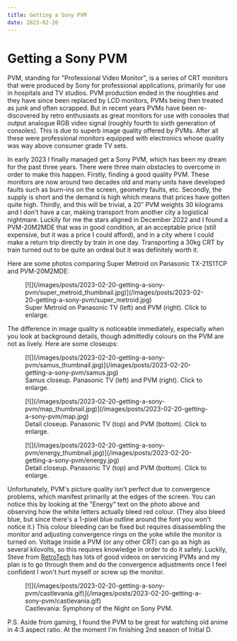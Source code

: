 ```yaml
---
title: Getting a Sony PVM
date: 2023-02-20
---
```


Getting a Sony PVM
==================

PVM, standing for "Professional Video Monitor", is a series of CRT monitors that
were produced by Sony for professional applications, primarily for use in
hospitals and TV studios.  PVM production ended in the noughties and they have
since been replaced by LCD monitors, PVMs being then treated as junk and often
scrapped.  But in recent years PVMs have been re-discovered by retro enthusiasts
as great monitors for use with consoles that output analogue RGB video signal
(roughly fourth to sixth generation of consoles).  This is due to superb image
quality offered by PVMs. After all these were professional monitors equipped
with electronics whose quality was way above consumer grade TV sets.

In early 2023 I finally managed get a Sony PVM, which has been my dream for the
past three years.  There were three main obstacles to overcome in order to make
this happen.  Firstly, finding a good quality PVM.  These monitors are now
around two decades old and many units have developed faults such as burn-ins on
the screen, geometry faults, etc.  Secondly, the supply is short and the demand
is high which means that prices have gotten quite high.  Thirdly, and this will
be trivial, a 20&Prime; PVM weights 30 kilograms and I don't have a car, making
transport from another city a logistical nightmare.  Luckily for me the stars
aligned in December 2022 and I found a PVM-20M2MDE that was in good condition,
at an acceptable price (still expensive, but it was a price I could afford), and
in a city where I could make a return trip directly by train in one day.
Transporting a 30kg CRT by train turned out to be quite an ordeal but it was
definitely worth it.

Here are some photos comparing Super Metroid on Panasonic TX-21S1TCP and
PVM-20M2MDE:

<div class="thumbnail">
<figure>
[![](/images/posts/2023-02-20-getting-a-sony-pvm/super_metroid_thumbnail.jpg)](/images/posts/2023-02-20-getting-a-sony-pvm/super_metroid.jpg)
<figcaption>Super Metroid on Panasonic TV (left) and PVM (right).  Click to enlarge.</figcaption>
</figure>
</div>

The difference in image quality is noticeable immediately, especially when you
look at background details, though admittedly colours on the PVM are not as
lively.  Here are some closeups:

<div class="thumbnail">
<figure>
[![](/images/posts/2023-02-20-getting-a-sony-pvm/samus_thumbnail.jpg)](/images/posts/2023-02-20-getting-a-sony-pvm/samus.jpg)
<figcaption>Samus closeup.  Panasonic TV (left) and PVM (right).  Click to enlarge.</figcaption>
</figure>
</div>

<div class="thumbnail">
<figure>
[![](/images/posts/2023-02-20-getting-a-sony-pvm/map_thumbnail.jpg)](/images/posts/2023-02-20-getting-a-sony-pvm/map.jpg)
<figcaption>Detail closeup.  Panasonic TV (top) and PVM (bottom).  Click to enlarge.</figcaption>
</figure>
</div>

<div class="thumbnail">
<figure>
[![](/images/posts/2023-02-20-getting-a-sony-pvm/energy_thumbnail.jpg)](/images/posts/2023-02-20-getting-a-sony-pvm/energy.jpg)
<figcaption>Detail closeup.  Panasonic TV (top) and PVM (bottom).  Click to enlarge.</figcaption>
</figure>
</div>

Unfortunately, PVM's picture quality isn't perfect due to convergence problems,
which manifest primarily at the edges of the screen.  You can notice this by
looking at the "Energy" text on the photo above and observing how the white
letters actually bleed red colour.  (They also bleed blue, but since there's a
1-pixel blue outline around the font you won't notice it.)  This colour bleeding
can be fixed but requires disassembling the monitor and adjusting convergence
rings on the yoke while the monitor is turned on.  Voltage inside a PVM (or any
other CRT) can go as high as several kilovolts, so this requires knowledge in
order to do it safely.  Luckily, Steve from
[RetroTech](https://www.youtube.com/@RetroTechUSA) has lots of good videos on
servicing PVMs and my plan is to go through them and do the convergence
adjustments once I feel confident I won't hurt myself or screw up the monitor.

<div class="thumbnail">
<figure>
[![](/images/posts/2023-02-20-getting-a-sony-pvm/castlevania.gif)](/images/posts/2023-02-20-getting-a-sony-pvm/castlevania.gif)
<figcaption>Castlevania: Symphony of the Night on Sony PVM.</figcaption>
</figure>
</div>

P.S. Aside from gaming, I found the PVM to be great for watching old anime in
4:3 aspect ratio.  At the moment I'm finishing 2nd season of Initial D.
